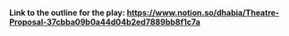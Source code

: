 **Link to the outline for the play:
https://www.notion.so/dhabia/Theatre-Proposal-37cbba09b0a44d04b2ed7889bb8f1c7a**
